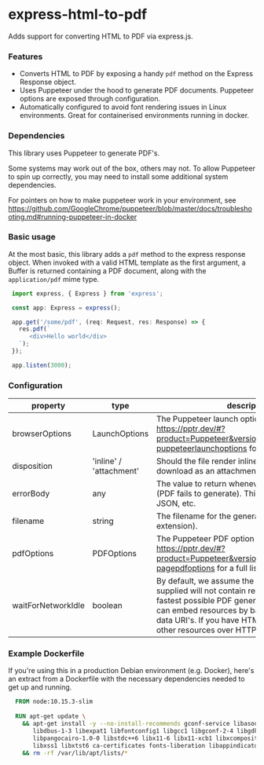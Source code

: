 # express-html-to-pdf

Adds support for converting HTML to PDF via express.js.

### Features

* Converts HTML to PDF by exposing a handy `pdf` method on the Express Response object.
* Uses Puppeteer under the hood to generate PDF documents. Puppeteer options are exposed through configuration.
* Automatically configured to avoid font rendering issues in Linux environments. Great for containerised environments running in docker.

### Dependencies

This library uses Puppeteer to generate PDF's. 

Some systems may work out of the box, others may not. To allow Puppeteer to spin up correctly, you may need to install some additional system dependencies.

For pointers on how to make puppeteer work in your environment, see https://github.com/GoogleChrome/puppeteer/blob/master/docs/troubleshooting.md#running-puppeteer-in-docker

### Basic usage

At the most basic, this library adds a `pdf` method to the express response object. When invoked with a valid HTML template as the first argument, a Buffer is returned containing a PDF document, along with the `application/pdf` mime type.

 ```typescript
  import express, { Express } from 'express';

  const app: Express = express();

  app.get('/some/pdf', (req: Request, res: Response) => {
    res.pdf(`
       <div>Hello world</div>
    `);
  });

  app.listen(3000);
```

### Configuration

| property | type | description |
|----------|--------|-----------|
| browserOptions | LaunchOptions | The Puppeteer launch option configuration. See https://pptr.dev/#?product=Puppeteer&version=v1.19.0&show=api-puppeteerlaunchoptions for a full list. |
| disposition | 'inline' / 'attachment' | Should the file render inline within the browser or download as an attachment? |
| errorBody | any | The value to return whenever a 500 error occurs (PDF fails to generate). This can be a string, JSON, etc. |
| filename | string | The filename for the generated file (including extension). |
| pdfOptions | PDFOptions | The Puppeteer PDF option configuration. See https://pptr.dev/#?product=Puppeteer&version=v1.19.0&show=api-pagepdfoptions for a full list. |
| waitForNetworkIdle | boolean | By default, we assume the PDF document supplied will not contain requests over HTTP (for fastest possible PDF generation). Typically you can embed resources by base64 encoding as data URI's. If you have HTML that pulls assets or other resources over HTTP, set this to `true`. |

### Example Dockerfile 

If you're using this in a production Debian environment (e.g. Docker), here's an extract from a Dockerfile with the necessary dependencies needed to get up and running.

```Dockerfile
  FROM node:10.15.3-slim
  
  RUN apt-get update \
    && apt-get install -y --no-install-recommends gconf-service libasound2 libatk1.0-0 libatk-bridge2.0-0 libc6 libcairo2 libcups2 \
       libdbus-1-3 libexpat1 libfontconfig1 libgcc1 libgconf-2-4 libgdk-pixbuf2.0-0 libglib2.0-0 libgtk-3-0 libnspr4 libpango-1.0-0 \
       libpangocairo-1.0-0 libstdc++6 libx11-6 libx11-xcb1 libxcomposite1 libxcursor1 libxdamage1 libxext6 libxi6 libxrandr2 libxrender1 \
       libxss1 libxtst6 ca-certificates fonts-liberation libappindicator1 libnss3 lsb-release xdg-utils wget libxft-dev libfreetype6 \
    && rm -rf /var/lib/apt/lists/*
```
